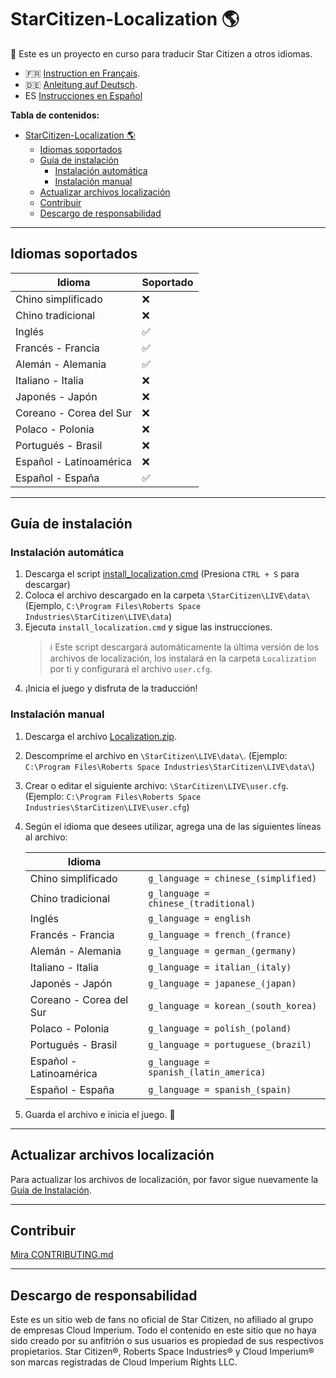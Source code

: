 # StarCitizen-Localization 🌎

🚧 Este es un proyecto en curso para traducir Star Citizen a otros idiomas.

- 🇫🇷 [Instruction en Français](README_fr.md).
- 🇩🇪 [Anleitung auf Deutsch](README_de.md).
- ES [Instrucciones en Español](README_es.md)

**Tabla de contenidos:**

- [StarCitizen-Localization 🌎](#starcitizen-localization-)
  - [Idiomas soportados](#idiomas-soportados)
  - [Guía de instalación](#guía-de-instalación)
    - [Instalación automática](#instalación-automática)
    - [Instalación manual](#instalación-manual)
  - [Actualizar archivos localización](#actualizar-archivos-localización)
  - [Contribuir](#contribuir)
  - [Descargo de responsabilidad](#descargo-de-responsabilidad)

---

## Idiomas soportados

| Idioma                  | Soportado |
| ----------------------- | --------- |
| Chino simplificado      | ❌         |
| Chino tradicional       | ❌         |
| Inglés                  | ✅         |
| Francés - Francia       | ✅         |
| Alemán - Alemania       | ✅         |
| Italiano - Italia       | ❌         |
| Japonés - Japón         | ❌         |
| Coreano - Corea del Sur | ❌         |
| Polaco - Polonia        | ❌         |
| Portugués - Brasil      | ❌         |
| Español - Latinoamérica | ❌         |
| Español - España        | ✅         |

---

## Guía de instalación

### Instalación automática

1. Descarga el script [install_localization.cmd](https://github.com/Dymerz/StarCitizen-Localization/releases/latest/download/install_localization.cmd) (Presiona `CTRL + S` para descargar)
2. Coloca el archivo descargado en la carpeta `\StarCitizen\LIVE\data\` (Ejemplo, `C:\Program Files\Roberts Space Industries\StarCitizen\LIVE\data`)
3. Ejecuta `install_localization.cmd` y sigue las instrucciones.
    > ℹ️ Este script descargará automáticamente la última versión de los archivos de localización, los instalará en la carpeta `Localization` por ti y configurará el archivo `user.cfg`.
4. ¡Inicia el juego y disfruta de la traducción!

### Instalación manual

1. Descarga el archivo [Localization.zip](https://github.com/Dymerz/StarCitizen-Localization/releases/latest/download/Localization.zip).
2. Descomprime el archivo en `\StarCitizen\LIVE\data\`. (Ejemplo: `C:\Program Files\Roberts Space Industries\StarCitizen\LIVE\data\`)
3. Crear o editar el siguiente archivo: `\StarCitizen\LIVE\user.cfg`. (Ejemplo: `C:\Program Files\Roberts Space Industries\StarCitizen\LIVE\user.cfg`)
4. Según el idioma que desees utilizar, agrega una de las siguientes líneas al archivo:

    | Idioma                |                                        |
    | ----------------------- | -------------------------------------- |
    | Chino simplificado      | `g_language = chinese_(simplified)`    |
    | Chino tradicional       | `g_language = chinese_(traditional)`   |
    | Inglés                  | `g_language = english`                 |
    | Francés - Francia       | `g_language = french_(france)`         |
    | Alemán - Alemania       | `g_language = german_(germany)`        |
    | Italiano - Italia       | `g_language = italian_(italy)`         |
    | Japonés - Japón         | `g_language = japanese_(japan)`        |
    | Coreano - Corea del Sur | `g_language = korean_(south_korea)`    |
    | Polaco - Polonia        | `g_language = polish_(poland)`         |
    | Portugués - Brasil      | `g_language = portuguese_(brazil)`     |
    | Español - Latinoamérica | `g_language = spanish_(latin_america)` |
    | Español - España        | `g_language = spanish_(spain)`         |

5. Guarda el archivo e inicia el juego. 🚀

---

## Actualizar archivos localización

Para actualizar los archivos de localización, por favor sigue nuevamente la [Guía de Instalación](#guía-de-instalación).

---

## Contribuir

[Mira CONTRIBUTING.md](CONTRIBUTING.md)

---

## Descargo de responsabilidad

Este es un sitio web de fans no oficial de Star Citizen, no afiliado al grupo de empresas Cloud Imperium. Todo el contenido en este sitio que no haya sido creado por su anfitrión o sus usuarios es propiedad de sus respectivos propietarios. Star Citizen®, Roberts Space Industries® y Cloud Imperium® son marcas registradas de Cloud Imperium Rights LLC.
